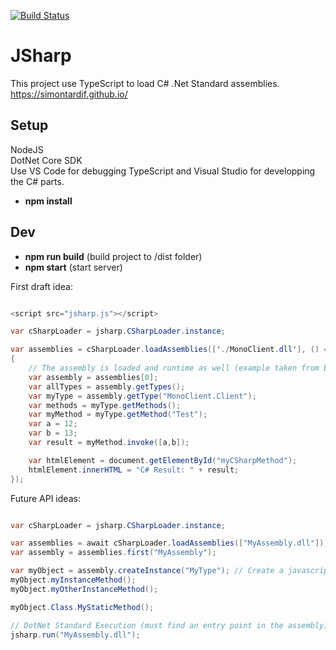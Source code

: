 [![Build Status](https://travis-ci.com/simontardif/JSharp.svg?branch=master)](https://travis-ci.com/simontardif/JSharp)
# JSharp

This project use TypeScript to load C# .Net Standard assemblies. <br>
https://simontardif.github.io/

## Setup

NodeJS <br>
DotNet Core SDK<br>
Use VS Code for debugging TypeScript and Visual Studio for developping the C# parts. <br>

* <b>npm install</b>

## Dev

* <b>npm run build</b> (build project to /dist folder)
* <b>npm start</b> (start server)

First draft idea:
```csharp

<script src="jsharp.js"></script>

var cSharpLoader = jsharp.CSharpLoader.instance;

var assemblies = cSharpLoader.loadAssemblies(['./MonoClient.dll'], () =>
{
    // The assembly is loaded and runtime as well (example taken from blazor)
    var assembly = assemblies[0];
    var allTypes = assembly.getTypes();
    var myType = assembly.getType("MonoClient.Client");
    var methods = myType.getMethods();
    var myMethod = myType.getMethod("Test");
    var a = 12;
    var b = 13;
    var result = myMethod.invoke([a,b]);

    var htmlElement = document.getElementById("myCSharpMethod");
    htmlElement.innerHTML = "C# Result: " + result;
});

```

Future API ideas:
```csharp

var cSharpLoader = jsharp.CSharpLoader.instance;

var assemblies = await cSharpLoader.loadAssemblies(["MyAssembly.dll"]);
var assembly = assemblies.first("MyAssembly");

var myObject = assembly.createInstance("MyType"); // Create a javascript object with exposed methods that call C# methods
myObject.myInstanceMethod();
myObject.myOtherInstanceMethod();

myObject.Class.MyStaticMethod();

// DotNet Standard Execution (must find an entry point in the assembly)
jsharp.run("MyAssembly.dll");

```
